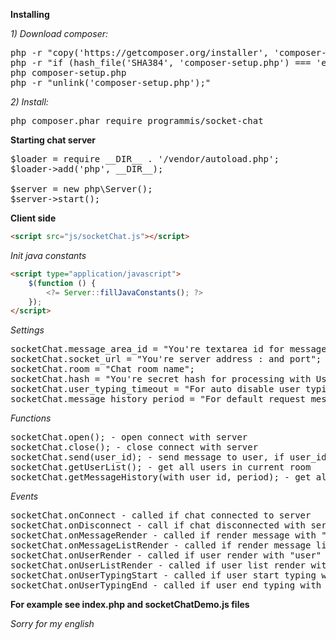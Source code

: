 **Installing**

_1) Download composer:_

<pre>
php -r "copy('https://getcomposer.org/installer', 'composer-setup.php');"
php -r "if (hash_file('SHA384', 'composer-setup.php') === 'e115a8dc7871f15d853148a7fbac7da27d6c0030b848d9b3dc09e2a0388afed865e6a3d6b3c0fad45c48e2b5fc1196ae') { echo 'Installer verified'; } else { echo 'Installer corrupt'; unlink('composer-setup.php'); } echo PHP_EOL;"
php composer-setup.php
php -r "unlink('composer-setup.php');"
</pre>

_2) Install:_

<pre>
php composer.phar require programmis/socket-chat
</pre>

**Starting chat server**

<pre>
$loader = require __DIR__ . '/vendor/autoload.php';
$loader->add('php', __DIR__);

$server = new php\Server();
$server->start();
</pre>

**Client side**

```html
<script src="js/socketChat.js"></script>
```

_Init java constants_
```html
<script type="application/javascript">
    $(function () {
        <?= Server::fillJavaConstants(); ?>
    });
</script>
```

_Settings_
<pre>
socketChat.message_area_id = "You're textarea id for messages";
socketChat.socket_url = "You're server address : and port";
socketChat.room = "Chat room name";
socketChat.hash = "You're secret hash for processing with UserProcessor";
socketChat.user_typing_timeout = "For auto disable user typing status";
socketChat.message_history_period = "For default request message history";
</pre>

_Functions_
<pre>
socketChat.open(); - open connect with server
socketChat.close(); - close connect with server
socketChat.send(user_id); - send message to user, if user_id is undefined then send message to all users in current room 
socketChat.getUserList(); - get all users in current room
socketChat.getMessageHistory(with_user_id, period); - get all messages for current user and with_user_id by period
</pre>

_Events_
<pre>
socketChat.onConnect - called if chat connected to server
socketChat.onDisconnect - call if chat disconnected with server
socketChat.onMessageRender - called if render message with "message" in parameter 
socketChat.onMessageListRender - called if render message list with "message_list" in parameter
socketChat.onUserRender - called if user render with "user" in parameter
socketChat.onUserListRender - called if user list render with "user_list" in parameter
socketChat.onUserTypingStart - called if user start typing with "user_id" in parameter
socketChat.onUserTypingEnd - called if user end typing with "user_id" in parameter
</pre>

**For example see index.php and socketChatDemo.js files**

_Sorry for my english_
